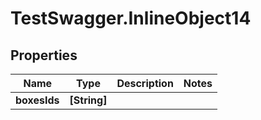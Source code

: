 # TestSwagger.InlineObject14

## Properties

Name | Type | Description | Notes
------------ | ------------- | ------------- | -------------
**boxesIds** | **[String]** |  | 


